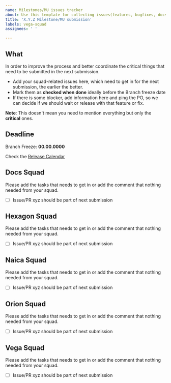 ```yaml
---
name: Milestones/MU issues tracker
about: Use this template for collecting issues(features, bugfixes, docs) that need to go in next submission (Milestone, MU).
title: 'X.Y.Z Milestone/MU submission'
labels: vega-squad
assignees: ' '

---
```


## What

In order to improve the process and better coordinate the critical things that need to be submitted in the next submission. 

- Add your squad-related issues here, which need to get in for the next submission, the earlier the better.
- Mark them as **checked when done** ideally before the Branch freeze date
- If there is some blocker, add information here and ping the PO, so we can decide if we should wait or release with that feature or fix.

**Note**: This doesn't mean you need to mention everything but only the **critical** ones.

## Deadline

Branch Freeze: **00.00.0000**

Check the [Release Calendar](https://confluence.suse.com/display/SUSEMANAGER/Release+calendar)

## Docs Squad 

Please add the tasks that needs to get in or add the comment that nothing needed from your squad.

- [ ] Issue/PR xyz should be part of next submission


## Hexagon Squad 

Please add the tasks that needs to get in or add the comment that nothing needed from your squad.

- [ ] Issue/PR xyz should be part of next submission


## Naica Squad 

Please add the tasks that needs to get in or add the comment that nothing needed from your squad.

- [ ] Issue/PR xyz should be part of next submission

## Orion Squad 

Please add the tasks that needs to get in or add the comment that nothing needed from your squad.

- [ ] Issue/PR xyz should be part of next submission

## Vega Squad 

Please add the tasks that needs to get in or add the comment that nothing needed from your squad.

- [ ] Issue/PR xyz should be part of next submission
